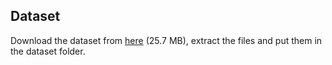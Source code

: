 ## Dataset 
Download the dataset from [here](https://drive.google.com/file/d/1kWxCVAm3CX9jsSZWS2Bx17JK38ASxhk3/view?usp=drive_link) (25.7 MB), extract the files and put them in the dataset folder.  
